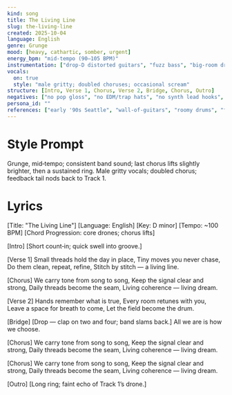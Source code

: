 ```yaml
---
kind: song
title: The Living Line
slug: the-living-line
created: 2025-10-04
language: English
genre: Grunge
mood: [heavy, cathartic, somber, urgent]
energy_bpm: "mid‑tempo (90–105 BPM)"
instrumentation: ["drop‑D distorted guitars", "fuzz bass", "big‑room drums", "room mics + tape‑ish saturation", "feedback swells"]
vocals:
  on: true
  style: "male gritty; doubled choruses; occasional scream"
structure: [Intro, Verse 1, Chorus, Verse 2, Bridge, Chorus, Outro]
negatives: ["no pop gloss", "no EDM/trap hats", "no synth lead hooks", "no auto‑tune shine"]
persona_id: ""
references: ["early '90s Seattle", "wall‑of‑guitars", "roomy drums", "feedback textures"]
---
```


# Style Prompt
Grunge, mid‑tempo; consistent band sound; last chorus lifts slightly brighter, then a sustained ring. Male gritty vocals; doubled chorus; feedback tail nods back to Track 1.

# Lyrics
[Title: "The Living Line"]
[Language: English]
[Key: D minor]
[Tempo: ~100 BPM]
[Chord Progression: core drones; chorus lifts]

[Intro]
[Short count‑in; quick swell into groove.]

[Verse 1]
Small threads hold the day in place,
Tiny moves you never chase,
Do them clean, repeat, refine,
Stitch by stitch — a living line.

[Chorus]
We carry tone from song to song,
Keep the signal clear and strong,
Daily threads become the seam,
Living coherence — living dream.

[Verse 2]
Hands remember what is true,
Every room retunes with you,
Leave a space for breath to come,
Let the field become the drum.

[Bridge]
[Drop — clap on two and four; band slams back.]
All we are is how we choose.

[Chorus]
We carry tone from song to song,
Keep the signal clear and strong,
Daily threads become the seam,
Living coherence — living dream.

[Chorus]
We carry tone from song to song,
Keep the signal clear and strong,
Daily threads become the seam,
Living coherence — living dream.

[Outro]
[Long ring; faint echo of Track 1’s drone.]
